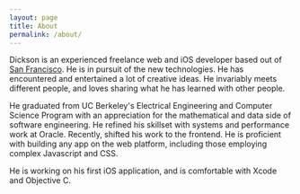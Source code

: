 ```yaml
---
layout: page
title: About
permalink: /about/
---
```


Dickson is an experienced freelance web and iOS developer based out of [San Francisco](https://www.google.com/maps/place/San+Francisco,+CA/@37.7577,-122.4376,12z/data=!3m1!4b1!4m2!3m1!1s0x80859a6d00690021:0x4a501367f076adff). He is in pursuit of the new technologies. He has encountered and entertained a lot of creative ideas. He invariably meets different people, and loves sharing what he has learned with other people.

He graduated from UC Berkeley's Electrical Engineering and Computer Science Program with an appreciation for the mathematical and data side of software engineering. He refined his skillset with systems and performance work at Oracle. Recently, shifted his work to the frontend. He is proficient with building any app on the web platform, including those employing complex Javascript and CSS.

He is working on his first iOS application, and is comfortable with Xcode and Objective C.
